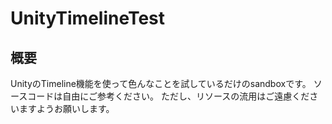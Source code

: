 # UnityTimelineTest

## 概要
UnityのTimeline機能を使って色んなことを試しているだけのsandboxです。
ソースコードは自由にご参考ください。
ただし、リソースの流用はご遠慮くださいますようお願いします。
